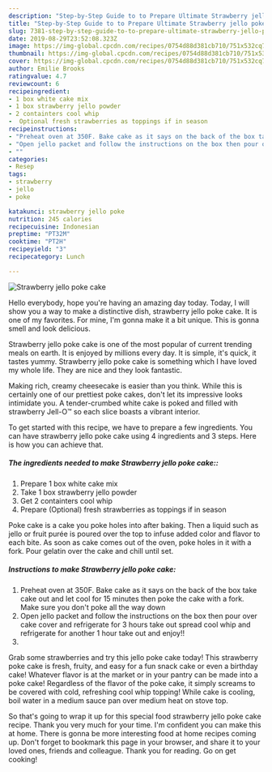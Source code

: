 ```yaml
---
description: "Step-by-Step Guide to to Prepare Ultimate Strawberry jello poke cake"
title: "Step-by-Step Guide to to Prepare Ultimate Strawberry jello poke cake"
slug: 7381-step-by-step-guide-to-to-prepare-ultimate-strawberry-jello-poke-cake
date: 2019-08-29T23:52:08.323Z
image: https://img-global.cpcdn.com/recipes/0754d88d381cb710/751x532cq70/strawberry-jello-poke-cake-recipe-main-photo.jpg
thumbnail: https://img-global.cpcdn.com/recipes/0754d88d381cb710/751x532cq70/strawberry-jello-poke-cake-recipe-main-photo.jpg
cover: https://img-global.cpcdn.com/recipes/0754d88d381cb710/751x532cq70/strawberry-jello-poke-cake-recipe-main-photo.jpg
author: Emilie Brooks
ratingvalue: 4.7
reviewcount: 6
recipeingredient:
- 1 box white cake mix
- 1 box strawberry jello powder
- 2 containters cool whip
-  Optional fresh strawberries as toppings if in season
recipeinstructions:
- "Preheat oven at 350F. Bake cake as it says on the back of the box take cake out and let cool for 15 minutes then poke the cake with a fork. Make sure you don&#39;t poke all the way down"
- "Open jello packet and follow the instructions on the box then pour over cake cover and refrigerate for 3 hours take out spread cool whip and refrigerate for another 1 hour take out and enjoy!!"
- ""
categories:
- Resep
tags:
- strawberry
- jello
- poke

katakunci: strawberry jello poke
nutrition: 245 calories
recipecuisine: Indonesian
preptime: "PT32M"
cooktime: "PT2H"
recipeyield: "3"
recipecategory: Lunch

---
```



![Strawberry jello poke cake](https://img-global.cpcdn.com/recipes/0754d88d381cb710/751x532cq70/strawberry-jello-poke-cake-recipe-main-photo.jpg)

Hello everybody, hope you're having an amazing day today. Today, I will show you a way to make a distinctive dish, strawberry jello poke cake. It is one of my favorites. For mine, I'm gonna make it a bit unique. This is gonna smell and look delicious.

Strawberry jello poke cake is one of the most popular of current trending meals on earth. It is enjoyed by millions every day. It is simple, it's quick, it tastes yummy. Strawberry jello poke cake is something which I have loved my whole life. They are nice and they look fantastic.

Making rich, creamy cheesecake is easier than you think. While this is certainly one of our prettiest poke cakes, don&#39;t let its impressive looks intimidate you. A tender-crumbed white cake is poked and filled with strawberry Jell-O™ so each slice boasts a vibrant interior.


To get started with this recipe, we have to prepare a few ingredients. You can have strawberry jello poke cake using 4 ingredients and 3 steps. Here is how you can achieve that.

##### The ingredients needed to make Strawberry jello poke cake::

1. Prepare 1 box white cake mix
1. Take 1 box strawberry jello powder
1. Get 2 containters cool whip
1. Prepare  (Optional) fresh strawberries as toppings if in season


Poke cake is a cake you poke holes into after baking. Then a liquid such as jello or fruit purée is poured over the top to infuse added color and flavor to each bite. As soon as cake comes out of the oven, poke holes in it with a fork. Pour gelatin over the cake and chill until set. 

##### Instructions to make Strawberry jello poke cake:

1. Preheat oven at 350F. Bake cake as it says on the back of the box take cake out and let cool for 15 minutes then poke the cake with a fork. Make sure you don&#39;t poke all the way down
1. Open jello packet and follow the instructions on the box then pour over cake cover and refrigerate for 3 hours take out spread cool whip and refrigerate for another 1 hour take out and enjoy!!
1. 


Grab some strawberries and try this jello poke cake today! This strawberry poke cake is fresh, fruity, and easy for a fun snack cake or even a birthday cake! Whatever flavor is at the market or in your pantry can be made into a poke cake! Regardless of the flavor of the poke cake, it simply screams to be covered with cold, refreshing cool whip topping! While cake is cooling, boil water in a medium sauce pan over medium heat on stove top. 

So that's going to wrap it up for this special food strawberry jello poke cake recipe. Thank you very much for your time. I'm confident you can make this at home. There is gonna be more interesting food at home recipes coming up. Don't forget to bookmark this page in your browser, and share it to your loved ones, friends and colleague. Thank you for reading. Go on get cooking!
